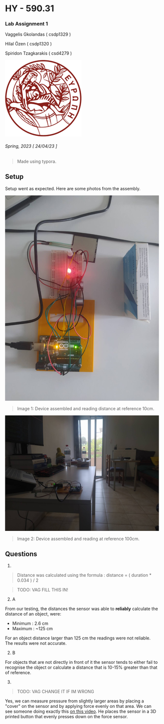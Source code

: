 # HY - 590.31

### Lab Assignment 1

Vaggelis Gkolandas ( csdp1329 )

Hilal Özen ( csdp1320 )

Spiridon Tzagkarakis ( csd4279 )









![image-smaller](./assets/image-smaller.png)















###### Spring, 2023 [ 24/04/23 ] 

> Made using typora.

<div style="page-break-after: always; break-after: page;"></div>

## Setup

Setup went as expected. Here are some photos from the assembly.

![](./assets/signal-2023-04-24-105856_004.jpeg)

> Image 1: Device assembled and reading distance at reference 10cm.



![](./assets/signal-2023-04-24-105754_004.jpeg)

> Image 2: Device assembled and reading at reference 100cm.



## Questions

1. 

> Distance was calculated using the formula : distance = ( duration * 0.034 ) / 2

> TODO: VAG FILL THIS IN! 



2. A

From our testing, the distances the sensor was able to **reliably** calculate the distance of an object, were:

- Minimum : 2.6 cm 
- Maximum : ~125 cm

For an object distance larger than 125 cm the readings were not reliable. The results were not accurate.



2. B

For objects that are not directly in front of it the sensor tends to either fail to recognise the object  or calculate a distance that is 10-15% greater than that of reference. 



3.

> TODO: VAG CHANGE IT IF IM WRONG



Yes, we can measure pressure from slightly larger areas by placing a "cover" on the sensor and by applying force evenly on that area. We can see someone doing exactly this [on this video](https://youtu.be/SX0636jmktM?t=667). He places the sensor in a 3D printed button that evenly presses down on the force sensor. 

